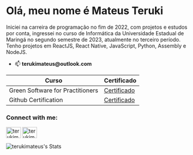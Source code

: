# Olá, meu nome é Mateus Teruki

Iniciei na carreira de programação no fim de 2022, com projetos e estudos por conta, ingressei no curso de Informática da Universidade Estadual de Maringá no segundo semestre de 2023, atualmente no terceiro período. Tenho projetos em ReactJS, React Native, JavaScript, Python, Assembly e NodeJS.

- 📫 __terukimateus@outlook.com__

| Curso | Certificado |
|---------- | --------- |
|Green Software for Practitioners| [Certificado](https://ti-user-certificates.s3.amazonaws.com/e0df7fbf-a057-42af-8a1f-590912be5460/32ede1f9-3fdd-4ffa-9ef7-5415d05cf8f2-mateus-teruki-4f4006d8-2090-4323-9765-781306c92fdb-certificate.pdf)| 
|Github Certification| [Certificado](https://hermes.dio.me/certificates/PVE5RSQN.pdf)|

<h3 align="left">Connect with me:</h3>
<p align="left">
<a href="https://linkedin.com/in/terukimateus" target="blank"><img align="center" src="https://raw.githubusercontent.com/rahuldkjain/github-profile-readme-generator/master/src/images/icons/Social/linked-in-alt.svg" alt="terukimateus" height="30" width="40" /></a>
<a href="https://instagram.com/terukimateus" target="blank"><img align="center" src="https://raw.githubusercontent.com/rahuldkjain/github-profile-readme-generator/master/src/images/icons/Social/instagram.svg" alt="terukimateus" height="30" width="40" /></a>
</p>

![terukimateus's Stats](https://github-readme-stats.vercel.app/api?username=terukimateus&theme=shades-of-purple&show_icons=true&hide_border=true&count_private=true)

